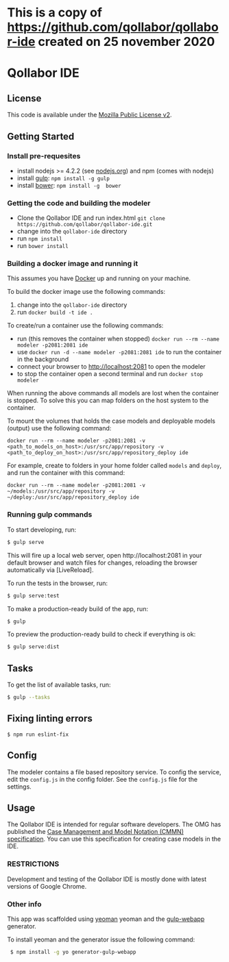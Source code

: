 ﻿
# This is a copy of https://github.com/qollabor/qollabor-ide created on 25 november 2020
 
# Qollabor IDE

## License

This code is available under the [Mozilla Public License v2](app/LICENSE).

## Getting Started

### Install pre-requesites

* install nodejs >= 4.2.2 (see [nodejs.org](http://nodejs.org)) and npm (comes with nodejs)
* install [gulp](http://gulpjs.com): `npm install -g gulp`
* install [bower](http://bower.io): `npm install -g  bower`

### Getting the code and building the modeler

* Clone the Qollabor IDE and run index.html `git clone https://github.com/qollabor/qollabor-ide.git`
* change into the `qollabor-ide` directory
* run `npm install`
* run `bower install`

### Building a docker image and running it

This assumes you have [Docker](https://www.docker.com/products/overview) up and running on your machine.

To build the docker image use the following commands:

1. change into the `qollabor-ide` directory
2. run `docker build -t ide .`

To create/run a container use the following commands:

* run (this removes the container when stopped) `docker run --rm --name modeler -p2081:2081 ide`
* use `docker run -d --name modeler -p2081:2081 ide` to run the container in the background
* connect your browser to [http://localhost:2081](http://localhost:2081) to open the modeler
* to stop the container open a second terminal and run `docker stop modeler`

When running the above commands all models are lost when the container is stopped. To solve this you can map
folders on the host system to the container.

To mount the volumes that holds the case models and deployable models (output) use the following command:

`docker run --rm --name modeler -p2081:2081 -v <path_to_models_on_host>:/usr/src/app/repository -v <path_to_deploy_on_host>:/usr/src/app/repository_deploy ide`

For example, create to folders in your home folder called `models` and `deploy`, and run the container
with this command:

`docker run --rm --name modeler -p2081:2081 -v ~/models:/usr/src/app/repository -v ~/deploy:/usr/src/app/repository_deploy ide`


### Running gulp commands

To start developing, run:

```sh
$ gulp serve
```

This will fire up a local web server, open http://localhost:2081 in your default browser and watch files for changes, reloading the browser automatically via [LiveReload].

To run the tests in the browser, run:

```sh
$ gulp serve:test
```

To make a production-ready build of the app, run:

```sh
$ gulp
```

To preview the production-ready build to check if everything is ok:

```sh
$ gulp serve:dist
```

## Tasks

To get the list of available tasks, run:

```sh
$ gulp --tasks
```

## Fixing linting errors

```
$ npm run eslint-fix
```

## Config
The modeler contains a file based repository service. To config the service, edit the `config.js` in the config folder.
See the `config.js` file for the settings.

## Usage

The Qollabor IDE is intended for regular software developers.
The OMG has published the [Case Management and Model Notation (CMMN) specification](http://www.omg.org/spec/CMMN/).
You can use this specification for creating case models in the IDE.

### RESTRICTIONS

Development and testing of the Qollabor IDE is mostly done with latest versions of Google Chrome.

### Other info

This app was scaffolded using [yeoman](http://yeoman.io/) yeoman and the [gulp-webapp](https://github.com/yeoman/generator-gulp-webapp) generator.

To install yeoman and the generator issue the following command:
```sh
 $ npm install -g yo generator-gulp-webapp
```
